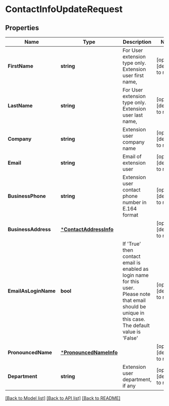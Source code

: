 # ContactInfoUpdateRequest

## Properties
Name | Type | Description | Notes
------------ | ------------- | ------------- | -------------
**FirstName** | **string** | For User extension type only. Extension user first name, | [optional] [default to null]
**LastName** | **string** | For User extension type only. Extension user last name, | [optional] [default to null]
**Company** | **string** | Extension user company name | [optional] [default to null]
**Email** | **string** | Email of extension user | [optional] [default to null]
**BusinessPhone** | **string** | Extension user contact phone number in E.164 format | [optional] [default to null]
**BusinessAddress** | [***ContactAddressInfo**](ContactAddressInfo.md) |  | [optional] [default to null]
**EmailAsLoginName** | **bool** |  If &#39;True&#39; then contact email is enabled as login name for this user. Please note that email should be unique in this case. The default value is &#39;False&#39; | [optional] [default to null]
**PronouncedName** | [***PronouncedNameInfo**](PronouncedNameInfo.md) |  | [optional] [default to null]
**Department** | **string** | Extension user department, if any | [optional] [default to null]

[[Back to Model list]](../README.md#documentation-for-models) [[Back to API list]](../README.md#documentation-for-api-endpoints) [[Back to README]](../README.md)


